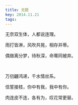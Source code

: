 ```yaml
---
title: 无题
key: 2014.11.21
tags: 
---
```


无奈双生体，人都说连理。

雨打皆淋，风吹共晃，相存并蒂。

偶做离分梦，待秋深，命骞同被弃。

</br>

万仞翩鸿递，千水情丝系。

信誓接枝，你中有我，我中有你。

肉连皮不连，各有为，叹花常更替。

</br>


